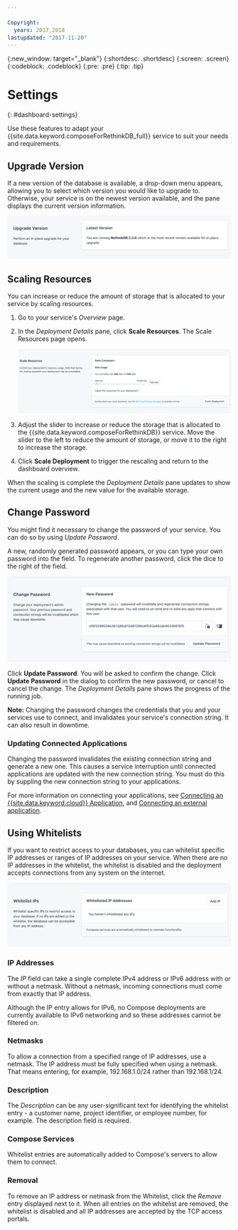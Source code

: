 ```yaml
---

Copyright:
  years: 2017,2018
lastupdated: "2017-11-20"
---
```


{:new_window: target="_blank"}
{:shortdesc: .shortdesc}
{:screen: .screen}
{:codeblock: .codeblock}
{:pre: .pre}
{:tip: .tip}

# Settings
{: #dashboard-settings}

Use these features to adapt your {{site.data.keyword.composeForRethinkDB_full}} service to suit your needs and requirements.


## Upgrade Version

If a new version of the database is available, a drop-down menu appears, allowing you to select which version you would like to upgrade to. Otherwise, your service is on the newest version available, and the pane displays the current version information.

![The Version pane](./images/rethink-version-show.png "The Version pane")


## Scaling Resources

You can increase or reduce the amount of storage that is allocated to your service by scaling resources.

1. Go to your service's _Overview_ page.
2. In the _Deployment Details_ pane, click **Scale Resources**. The Scale Resources page opens.

    ![The Scale Resources page](./images/rethink-scale-show.png "The Scale Resources page")

3. Adjust the slider to increase or reduce the storage that is allocated to the {{site.data.keyword.composeForRethinkDB}} service. Move the slider to the left to reduce the amount of storage, or move it to the right to increase the storage.
4. Click **Scale Deployment** to trigger the rescaling and return to the dashboard overview. 

When the scaling is complete the _Deployment Details_ pane updates to show the current usage and the new value for the available storage.


## Change Password

You might find it necessary to change the password of your service. You can do so by using _Update Password_. 

A new, randomly generated password appears, or you can type your own password into the field. To regenerate another password, click the dice to the right of the field. 
  
![Updating the RethinkDB password](./images/rethink-update-password.png "The automatic password generator")

Click **Update Password**. You will be asked to confirm the change. Click **Update Password** in the dialog to confirm the new password, or cancel to cancel the change. The _Deployment Details_ pane shows the progress of the running job.

**Note:** Changing the password changes the credentials that you and your services use to connect, and invalidates your service's connection string. It can also result in downtime.

### Updating Connected Applications
Changing the password invalidates the existing connection string and generate a new one. This causes a service interruption until connected applications are updated with the new connection string. You must do this by suppling the new connection string to your applications.

For more information on connecting your applications, see [Connecting an {{site.data.keyword.cloud}} Application](/docs/services/ComposeForRethinkDB?topic=compose-for-rethinkdb-ibmcloud-cf-app), and [Connecting an external application](/docs/services/ComposeForRethinkDB?topic=compose-for-rethinkdb-external-app).


## Using Whitelists

If you want to restrict access to your databases, you can whitelist specific IP addresses or ranges of IP addresses on your service. When there are no IP addresses in the whitelist, the whitelist is disabled and the deployment accepts connections from any system on the internet.

![Whitelisting IP addresses](./images/rethink-whitelist-show.png "The whitelist fields.")

### IP Addresses
The *IP* field can take a single complete IPv4 address or IPv6 address with or without a netmask. Without a netmask, incoming connections must come from exactly that IP address. 

Although the IP entry allows for IPv6, no Compose deployments are currently available to IPv6 networking and so these addresses cannot be filtered on.

### Netmasks
To allow a connection from a specified range of IP addresses, use a netmask. The IP address must be fully specified when using a netmask. That means entering, for example, 192.168.1.0/24 rather than 192.168.1/24.

### Description
The *Description* can be any user-significant text for identifying the whitelist entry - a customer name, project identifier, or employee number, for example. The description field is required.

### Compose Services
Whitelist entries are automatically added to Compose's servers to allow them to connect.

### Removal
To remove an IP address or netmask from the Whitelist, click the *Remove* entry displayed next to it.
When all entries on the whitelist are removed, the whitelist is disabled and all IP addresses are accepted by the TCP access portals. 
